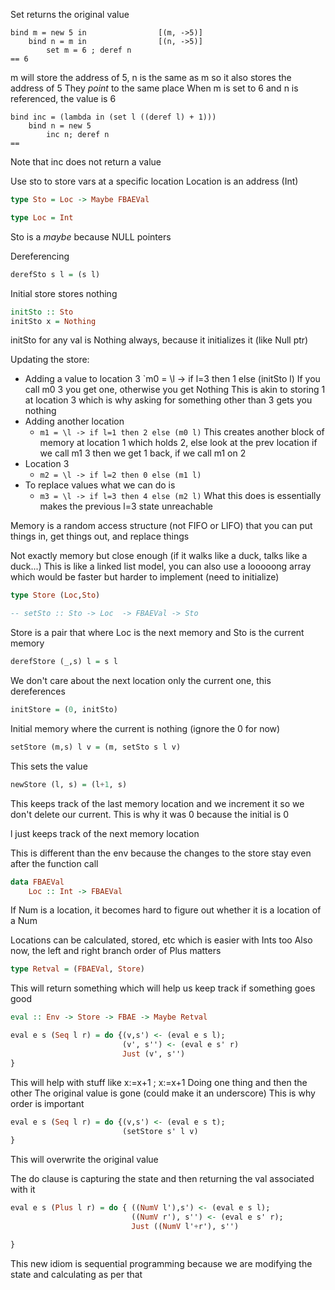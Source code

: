Set returns the original value

```
bind m = new 5 in                [(m, ->5)]
	bind n = m in                [(n, ->5)]
		set m = 6 ; deref n      
== 6
```
m will store the address of 5, n is the same as m so it also stores the address of 5
They *point* to the same place
When m is set to 6 and n is referenced, the value is 6


```
bind inc = (lambda in (set l ((deref l) + 1)))
	bind n = new 5
		inc n; deref n
==
```
Note that inc does not return a value 

Use sto to store vars at a specific location
Location is an address (Int)
```haskell
type Sto = Loc -> Maybe FBAEVal

type Loc = Int
```
Sto is a *maybe* because NULL pointers


Dereferencing 
```haskell
derefSto s l = (s l)
```

Initial store stores nothing
```haskell
initSto :: Sto
initSto x = Nothing
```
initSto for any val is Nothing always, because it initializes it (like Null ptr)

Updating the store:
- Adding a value to location 3
	`m0 = \l -> if l=3 then 1 else (initSto l) 
	If you call m0 3 you get one, otherwise you get Nothing
	This is akin to storing 1 at location 3 which is why asking for something other than 3 gets you nothing
- Adding another location
	- `m1 = \l -> if l=1 then 2 else (m0 l)`
	This creates another block of memory at location 1 which holds 2, else look at the prev location
	if we call m1 3 then we get 1 back, if we call m1 on 2
- Location 3
	- `m2 = \l -> if l=2 then 0 else (m1 l)`
- To replace values what we can do is 
	- `m3 = \l -> if l=3 then 4 else (m2 l)`
	What this does is essentially makes the previous l=3 state unreachable

Memory is a random access structure (not FIFO or LIFO) that you can put things in, get things out, and replace things

Not exactly memory but close enough (if it walks like a duck, talks like a duck...)
This is like a linked list model, you can also use a looooong array which would be faster but harder to implement (need to initialize)

```haskell
type Store (Loc,Sto)

-- setSto :: Sto -> Loc  -> FBAEVal -> Sto
```
Store is a pair that where Loc is the next memory and Sto is the current memory 

```haskell
derefStore (_,s) l = s l
```
We don't care about the next location only the current one, this dereferences

```haskell
initStore = (0, initSto)
```
Initial memory where the current is nothing (ignore the 0 for now)

```haskell
setStore (m,s) l v = (m, setSto s l v)
```
This sets the value

```haskell
newStore (l, s) = (l+1, s)
```
This keeps track of the last memory location and we increment it so we don't delete our current. This is why it was 0 because the initial is 0

l just keeps track of the next memory location 


This is different than the env because the changes to the store stay even after the function call

```haskell
data FBAEVal
	Loc :: Int -> FBAEVal
```
If Num is a location, it becomes hard to figure out whether it is a location of a Num

Locations can be calculated, stored, etc which is easier with Ints too
Also now, the left and right branch order of Plus matters


```haskell
type Retval = (FBAEVal, Store)
```
This will return something which will help us keep track if something goes good

```haskell
eval :: Env -> Store -> FBAE -> Maybe Retval
```


```haskell
eval e s (Seq l r) = do {(v,s') <- (eval e s l);
						 (v', s'') <- (eval e s' r)
						 Just (v', s'')
}
```
This will help with stuff like x:=x+1 ; x:=x+1
	Doing one thing and then the other
The original value is gone (could make it an underscore)
This is why order is important

```haskell
eval e s (Seq l r) = do {(v,s') <- (eval e s t);
						 (setStore s' l v)
}
```
This will overwrite the original value

The do clause is capturing the state and then returning the val associated with it

```haskell
eval e s (Plus l r) = do { ((NumV l'),s') <- (eval e s l);
						   ((NumV r'), s'') <- (eval e s' r);
						   Just ((NumV l'+r'), s'')

}
```
This new idiom is sequential programming because we are modifying the state and calculating as per that